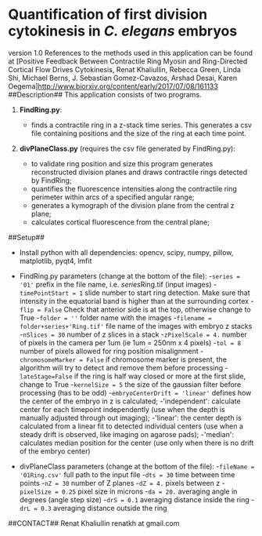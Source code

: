 # Quantification of first division cytokinesis in *C. elegans* embryos #
version 1.0
References to the methods used in this application can be found at [Positive Feedback Between Contractile Ring Myosin and Ring-Directed Cortical Flow Drives Cytokinesis, Renat Khaliullin, Rebecca Green, Linda Shi, Michael Berns, J. Sebastian Gomez-Cavazos, Arshad Desai, Karen Oegema]http://www.biorxiv.org/content/early/2017/07/08/161133
##Description##
This application consists of two programs.

1) **FindRing.py**:
     - finds a contractile ring in a z-stack time series. This generates a csv file containing positions and the size of the ring at each time point.

2) **divPlaneClass.py** (requires the csv file generated by FindRing.py): 
     - to validate ring position and size this program generates reconstructed division planes and draws contractile rings detected by FindRing;
     - quantifies the fluorescence intensities along the contractile ring perimeter within arcs of a specified angular range;
     - generates a kymograph of the division plane from the central z plane;
     - calculates cortical fluorescence from the central plane;

##Setup##
* Install python with all dependencies: opencv, scipy, numpy, pillow, matplotlib, pyqt4, lmfit
* FindRing.py parameters (change at the bottom of the file):
  -`series = '01'` prefix in the file name, i.e. *series*Ring.tif (input images)
  -`timePointStart = 1` slide number to start ring detection. Make sure that intensity in the equatorial band is higher than at the surrounding cortex
  -`flip = False` Check that anterior side is at the top, otherwise change to True
  -`folder = ''` folder name with the images
  -`filename = folder+series+'Ring.tif'` file name of the images with embryo z stacks
  -`nSlices = 30` number of z slices in a stack
  -`zPixelScale = 4.` number of pixels in the camera per 1um (ie 1um = 250nm x 4 pixels)
  -`tol = 8` number of pixels allowed for ring position misalignment
  -`chromosomeMarker = False` if chromosome marker is present, the algorithm will try to detect and remove them before processing
  -`lateStage=False` if the ring is half way closed or more at the first slide, change to True
  -`kernelSize = 5` the size of the gaussian filter before processing (has to be odd)
  -`embryoCenterDrift = 'linear'` defines how the center of the embryo in z is calculated;
   -'independent': calculate center for each timepoint independently (use when the depth is manually adjusted through out imaging);
   -'linear': the center depth is calculated from a linear fit to detected individual centers (use when a steady drift is observed, like imaging on agarose pads);
   -'median': calculates median position for the center (use only when there is no drift of the embryo center)
     
* divPlaneClass parameters (change at the bottom of the file):
  -`fileName = '01Ring.csv'` full path to the input file
  -`dts = 30` time between time points
  -`nZ = 30` number of Z planes
  -`dZ = 4.` pixels between z
  -`pixelSize = 0.25` pixel size in microns
  -`da = 20.` averaging angle in degrees (angle step size)
  -`drS = 0.1` averaging distance inside the ring
  -`drL = 0.3` averaging distance outside the ring

##CONTACT##
Renat Khaliullin
renatkh at gmail.com